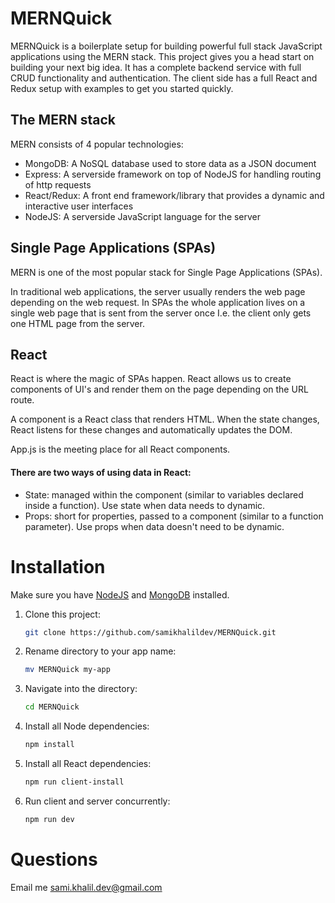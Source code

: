 # MERNQuick

MERNQuick is a boilerplate setup for building powerful full stack JavaScript applications using the MERN stack.
This project gives you a head start on building your next big idea. It has a complete backend service with full CRUD functionality and authentication. The client side has a full React and Redux setup with examples to get you started quickly.

## The MERN stack
MERN consists of 4 popular technologies: 
- MongoDB: A NoSQL database used to store data as a JSON document
- Express: A serverside framework on top of NodeJS for handling routing of http requests
- React/Redux: A front end framework/library that provides a dynamic and interactive user interfaces
- NodeJS: A serverside JavaScript language for the server

## Single Page Applications (SPAs)
MERN is one of the most popular stack for Single Page Applications (SPAs). 

In traditional web applications, the server usually renders the web page depending on the web request.
In SPAs the whole application lives on a single web page that is sent from the server once I.e. the client only gets one HTML page from the server.

## React
React is where the magic of SPAs happen. React allows us to create components of UI's and render them on the page depending on the URL route.

A component is a React class that renders HTML. When the state changes, React listens for these changes and automatically updates the DOM. 

App.js is the meeting place for all React components.


#### There are two ways of using data in React:
- State: managed within the component (similar to variables declared inside a function). Use state when data needs to dynamic.
- Props: short for properties, passed to a component (similar to a function parameter). Use props when data doesn't need to be dynamic.


# Installation
Make sure you have [NodeJS](https://nodejs.org/en/) and [MongoDB](https://www.mongodb.com/) installed. 

1. Clone this project: 
    ```sh 
    git clone https://github.com/samikhalildev/MERNQuick.git 
    ``` 
2. Rename directory to your app name: 
    ```sh 
    mv MERNQuick my-app 
    ``` 
3. Navigate into the directory: 
    ```sh 
    cd MERNQuick 
    ``` 
4. Install all Node dependencies: 
    ```sh 
    npm install 
    ``` 
5. Install all React dependencies: 
    ```sh 
    npm run client-install 
    ``` 
6. Run client and server concurrently: 
    ```sh 
    npm run dev 
    ```
# Questions
Email me sami.khalil.dev@gmail.com

